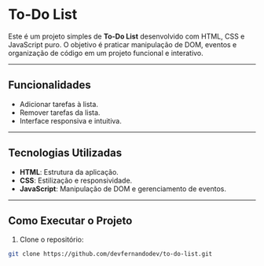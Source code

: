 # To-Do List  

Este é um projeto simples de **To-Do List** desenvolvido com HTML, CSS e JavaScript puro. O objetivo é praticar manipulação de DOM, eventos e organização de código em um projeto funcional e interativo.  

---

## Funcionalidades  
- Adicionar tarefas à lista.  
- Remover tarefas da lista.  
- Interface responsiva e intuitiva.  

---

## Tecnologias Utilizadas  
- **HTML**: Estrutura da aplicação.  
- **CSS**: Estilização e responsividade.  
- **JavaScript**: Manipulação de DOM e gerenciamento de eventos.  

---

## Como Executar o Projeto  
1. Clone o repositório:  
```sh
git clone https://github.com/devfernandodev/to-do-list.git
